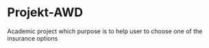 # Projekt-AWD
Academic project which purpose is to help user to choose one of the insurance options
